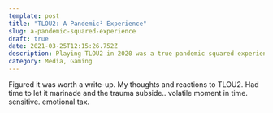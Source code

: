 ```yaml
---
template: post
title: "TLOU2: A Pandemic² Experience"
slug: a-pandemic-squared-experience
draft: true
date: 2021-03-25T12:15:26.752Z
description: Playing TLOU2 in 2020 was a true pandemic squared experience.
category: Media, Gaming
---
```

Figured it was worth a write-up. My thoughts and reactions to TLOU2. Had time to let it marinade and the trauma subside.. volatile moment in time. sensitive. emotional tax.